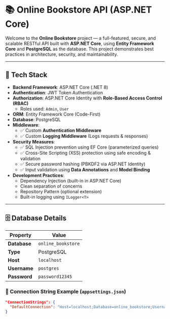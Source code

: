 # 📚 Online Bookstore API (ASP.NET Core)

Welcome to the **Online Bookstore** project — a full-featured, secure, and scalable RESTful API built with **ASP.NET Core**, using **Entity Framework Core** and **PostgreSQL** as the database. This project demonstrates best practices in architecture, security, and maintainability.

---

## 🔧 Tech Stack

- **Backend Framework**: ASP.NET Core (.NET 8)
- **Authentication**: JWT Token Authentication
- **Authorization**: ASP.NET Core Identity with **Role-Based Access Control (RBAC)**
  - Roles used: `Admin`, `User`
- **ORM**: Entity Framework Core (Code-First)
- **Database**: PostgreSQL
- **Middleware**:
  - ✅ Custom **Authentication Middleware**
  - ✅ Custom **Logging Middleware** (Logs requests & responses)
- **Security Measures**:
  - ✅ SQL Injection prevention using EF Core (parameterized queries)
  - ✅ Cross-Site Scripting (XSS) protection using safe encoding & validation
  - ✅ Secure password hashing (PBKDF2 via ASP.NET Identity)
  - ✅ Input validation using **Data Annotations** and **Model Binding**
- **Development Practices**:
  - Dependency Injection (built-in in ASP.NET Core)
  - Clean separation of concerns
  - Repository Pattern (optional extension)
  - Built-in logging using `ILogger<T>`

---

## 🗄️ Database Details

| Property        | Value                |
|----------------|----------------------|
| **Database**    | `online_bookstore`   |
| **Type**        | PostgreSQL           |
| **Host**        | `localhost`          |
| **Username**    | `postgres`           |
| **Password**    | `password12345`      |



### 🔗 Connection String Example (`appsettings.json`)
```json
"ConnectionStrings": {
  "DefaultConnection": "Host=localhost;Database=online_bookstore;Username=postgres;Password=password12345"
}
